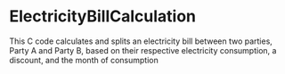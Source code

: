 # ElectricityBillCalculation
This C code calculates and splits an electricity bill between two parties, Party A and Party B, based on their respective electricity consumption, a discount, and the month of consumption
